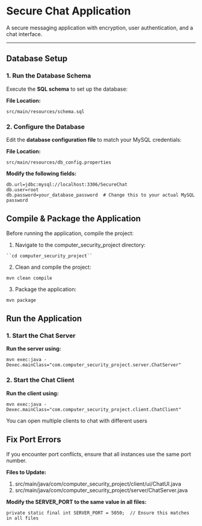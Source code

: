 # Secure Chat Application

A secure messaging application with encryption, user authentication, and a chat interface.

---

## Database Setup

### 1. Run the Database Schema
Execute the **SQL schema** to set up the database:

**File Location:**  
```
src/main/resources/schema.sql
```

### 2. Configure the Database
Edit the **database configuration file** to match your MySQL credentials:

**File Location:**  
```
src/main/resources/db_config.properties
```

**Modify the following fields:**
```properties
db.url=jdbc:mysql://localhost:3306/SecureChat
db.user=root
db.password=your_database_password  # Change this to your actual MySQL password
```

## Compile & Package the Application

Before running the application, compile the project:
1.	Navigate to the computer_security_project directory:
```
``cd computer_security_project``
```
2.	Clean and compile the project:
```
mvn clean compile
```
3.	Package the application:
```
mvn package
```

## Run the Application
### 1. Start the Chat Server

**Run the server using:**
```
mvn exec:java -Dexec.mainClass="com.computer_security_project.server.ChatServer"
```
### 2. Start the Chat Client

**Run the client using:**
```
mvn exec:java -Dexec.mainClass="com.computer_security_project.client.ChatClient"
```
You can open multiple clients to chat with different users

## Fix Port Errors

If you encounter port conflicts, ensure that all instances use the same port number.

**Files to Update:**
1. src/main/java/com/computer_security_project/client/ui/ChatUI.java
2. src/main/java/com/computer_security_project/server/ChatServer.java

**Modify the SERVER_PORT to the same value in all files:**
```
private static final int SERVER_PORT = 5050;  // Ensure this matches in all files
```
